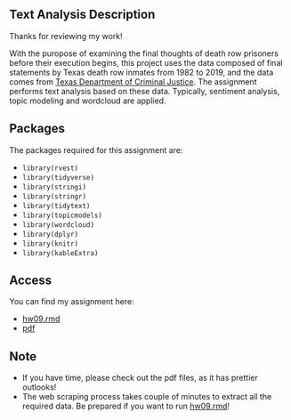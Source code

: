 ## Text Analysis Description

Thanks for reviewing my work! 

With the puropose of examining the final thoughts of death row prisoners before their execution begins, this project uses the data composed of final statements by Texas death row inmates from 1982 to 2019, and the data comes from [Texas Department of Criminal Justice](https://www.tdcj.texas.gov/death_row/dr_executed_offenders.html). The assignment performs text analysis based on these data. Typically, sentiment analysis, topic modeling and wordcloud are applied.

## Packages
The packages required for this assignment are:  

- `library(rvest)`
- `library(tidyverse)`
- `library(stringi)`
- `library(stringr)`
- `library(tidytext)`
- `library(topicmodels)`
- `library(wordcloud)`
- `library(dplyr)`
- `library(knitr)`
- `library(kableExtra)`


## Access
You can find my assignment here:

- [hw09.rmd](hw09.Rmd)
- [pdf](hw09.pdf)

## Note

- If you have time, please check out the pdf files, as it has prettier outlooks!
- The web scraping process takes couple of minutes to extract all the required data. Be prepared if you want to run [hw09.rmd](hw09.Rmd)!

